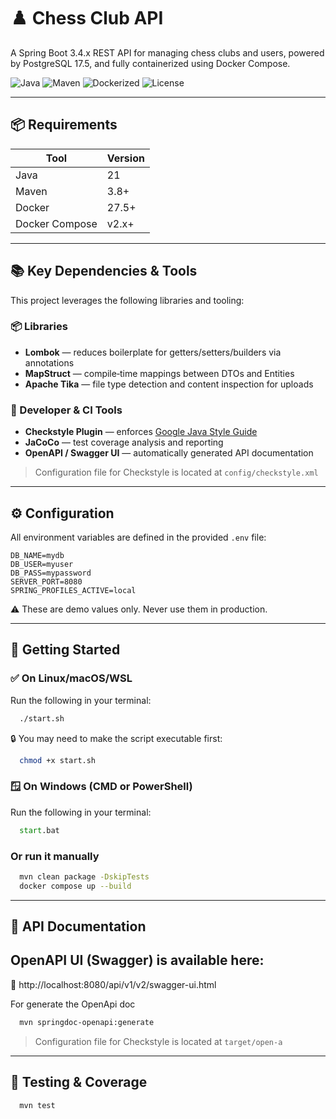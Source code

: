 # ♟️ Chess Club API

A Spring Boot 3.4.x REST API for managing chess clubs and users, powered by PostgreSQL 17.5, and fully containerized using Docker Compose.

![Java](https://img.shields.io/badge/Java-21-blue)
![Maven](https://img.shields.io/badge/Maven-Build-green)
![Dockerized](https://img.shields.io/badge/Docker-Ready-blue)
![License](https://img.shields.io/badge/License-MIT-yellow)

---

## 📦 Requirements

| Tool             | Version |
|------------------|---------|
| Java             | 21      |
| Maven            | 3.8+    |
| Docker           | 27.5+   |
| Docker Compose   | v2.x+   |


---

## 📚 Key Dependencies & Tools

This project leverages the following libraries and tooling:

### 📦 Libraries
- **Lombok** — reduces boilerplate for getters/setters/builders via annotations
- **MapStruct** — compile‑time mappings between DTOs and Entities
- **Apache Tika** — file type detection and content inspection for uploads

### 🧰 Developer & CI Tools
- **Checkstyle Plugin** — enforces [Google Java Style Guide](https://checkstyle.sourceforge.io/google_style.html)
- **JaCoCo** — test coverage analysis and reporting
- **OpenAPI / Swagger UI** — automatically generated API documentation

> Configuration file for Checkstyle is located at `config/checkstyle.xml`

---

## ⚙️ Configuration

All environment variables are defined in the provided `.env` file:

```env
DB_NAME=mydb
DB_USER=myuser
DB_PASS=mypassword
SERVER_PORT=8080
SPRING_PROFILES_ACTIVE=local
```
⚠️ These are demo values only. Never use them in production.

---

## 🚀 Getting Started

### ✅ On Linux/macOS/WSL

Run the following in your terminal:
```bash
  ./start.sh
```

🔒 You may need to make the script executable first:
```bash
  chmod +x start.sh
```

### 🪟 On Windows (CMD or PowerShell)

Run the following in your terminal:

```cmd
  start.bat
```

### Or run it manually

```bash
  mvn clean package -DskipTests
  docker compose up --build
```
---

## 📘 API Documentation

## OpenAPI UI (Swagger) is available here:
🔗 http://localhost:8080/api/v1/v2/swagger-ui.html

For generate the OpenApi doc
```bash
  mvn springdoc-openapi:generate
```
> Configuration file for Checkstyle is located at `target/open-a`
---

## 🧪 Testing & Coverage

```bash
  mvn test
```